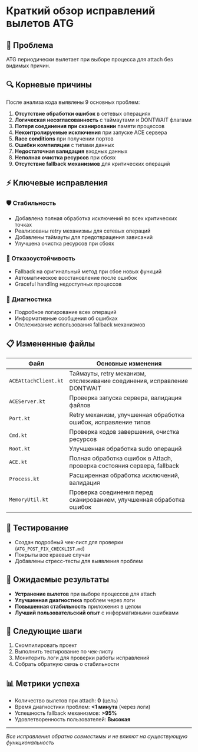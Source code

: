 # Краткий обзор исправлений вылетов ATG

## 🎯 Проблема
ATG периодически вылетает при выборе процесса для attach без видимых причин.

## 🔍 Корневые причины
После анализа кода выявлены 9 основных проблем:
1. **Отсутствие обработки ошибок** в сетевых операциях
2. **Логическая несогласованность** с таймаутами и DONTWAIT флагами
3. **Потеря соединения при сканировании** памяти процессов
4. **Неконтролируемые исключения** при запуске ACE сервера
5. **Race conditions** при получении портов
6. **Ошибки компиляции** с типами данных
7. **Недостаточная валидация** входных данных
8. **Неполная очистка ресурсов** при сбоях
9. **Отсутствие fallback механизмов** для критических операций

## ⚡ Ключевые исправления

### 🛡️ Стабильность
- Добавлена полная обработка исключений во всех критических точках
- Реализованы retry механизмы для сетевых операций
- Добавлены таймауты для предотвращения зависаний
- Улучшена очистка ресурсов при сбоях

### 🔄 Отказоустойчивость
- Fallback на оригинальный метод при сбое новых функций
- Автоматическое восстановление после ошибок
- Graceful handling недоступных процессов

### 📝 Диагностика
- Подробное логирование всех операций
- Информативные сообщения об ошибках
- Отслеживание использования fallback механизмов

## 📋 Измененные файлы

| Файл | Основные изменения |
|------|-------------------|
| `ACEAttachClient.kt` | Таймауты, retry механизм, отслеживание соединения, исправление DONTWAIT |
| `ACEServer.kt` | Проверка запуска сервера, валидация файлов |
| `Port.kt` | Retry механизм, улучшенная обработка ошибок, исправление типов |
| `Cmd.kt` | Проверка кодов завершения, очистка ресурсов |
| `Root.kt` | Улучшенная обработка sudo операций |
| `ACE.kt` | Полная обработка ошибок в Attach, проверка состояния сервера, fallback |
| `Process.kt` | Расширенная обработка исключений, валидация |
| `MemoryUtil.kt` | Проверка соединения перед сканированием, улучшенная обработка ошибок |

## 🧪 Тестирование
- Создан подробный чек-лист для проверки (`ATG_POST_FIX_CHECKLIST.md`)
- Покрыты все краевые случаи
- Добавлены стресс-тесты для выявления проблем

## 🎯 Ожидаемые результаты
- **Устранение вылетов** при выборе процессов для attach
- **Улучшенная диагностика** проблем через логи
- **Повышенная стабильность** приложения в целом
- **Лучший пользовательский опыт** с информативными ошибками

## 🚀 Следующие шаги
1. Скомпилировать проект
2. Выполнить тестирование по чек-листу
3. Мониторить логи для проверки работы исправлений
4. Собрать обратную связь о стабильности

## 📊 Метрики успеха
- Количество вылетов при attach: **0** (цель)
- Время диагностики проблем: **<1 минута** (через логи)
- Успешность fallback механизмов: **>95%**
- Удовлетворенность пользователей: **Высокая**

---
*Все исправления обратно совместимы и не влияют на существующую функциональность*